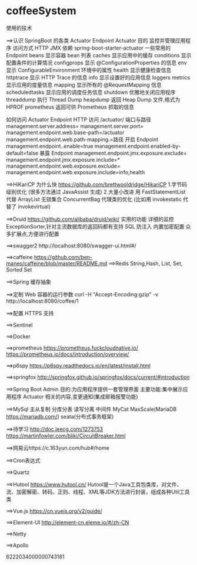 # coffeeSystem

使用的技术

==>认识 SpringBoot 的各类 Actuator Endpoint
Actuator
目的
    监控并管理应用程序
访问方式
    HTTP JMX
依赖
    spring-boot-starter-actuator
一些常用的 Endpoint
    beans 显示容器 bean 列表
    caches 显示应用中的缓存
    conditions 显示配置条件的计算情况
    configprops 显示 @ConfigurationProperties 的信息
    env 显示 ConfigurableEnvironment 环境中的属性
    health 显示健康检查信息
    httptrace 显示 HTTP Trace 的信息
    info 显示设置好的应用信息
    loggers
    metrics 显示应用的度量信息
    mapping 显示所有的 @RequestMapping 信息
    scheduledtasks 显示应用的调度任务信息
    shutdown 优雅地关闭应用程序
    threaddump 执行 Thread Dump
    heapdump 返回 Heap Dump 文件,格式为 HPROF
    prometheus 返回可供 Prometheus 抓取的信息

如何访问 Actuator Endpoint
    HTTP 访问 /actuator/<id>
端口与路径
    management.server.address=
    management.server.port=
    management.endpoint.web.base-path=/actuator
    management.endpoint.web.path-mapping.<id>=路径
开启 Endpoint
    management.endpoint.<id>.enable=true
    management.endpoint.enabled-by-default=false
暴露 Endpoint
    management.endpoint.jmx.exposure.exclude=
    management.endpoint.jmx.exposure.include=*
    management.endpoint.web.exposure.exclude=
    management.endpoint.web.exposure.include=info,health
    
    
==>HiKariCP 为什么快
    https://github.com/brettwooldridge/HikariCP
    1.字节码级别优化 (很多方法通过 JavaAssist 生成)
    2.大量小改进
        用 FastStatementList 代替 ArrayList
        无锁集合 ConcurrentBag
        代理类的优化 (比如用 invokestatic 代替了 invokevirtual)
        
        
==>Druid
    https://github.com/alibaba/druid/wiki/
    实用的功能
        详细的监控
        ExceptionSorter,针对主流数据库的返回码都有支持
        SQL 防注入
        内置加密配置
        众多扩展点,方便进行配置
        
        
==>swagger2
    http://localhost:8080/swagger-ui.html#/
    
==>caffeine
    https://github.com/ben-manes/caffeine/blob/master/README.md
==>Redis
    String,Hash, List, Set, Sorted Set
        
==>Spring 缓存抽象

==>定制 Web 容器的运行参数
    curl -H "Accept-Encoding:gzip" -v http://localhost:8080/coffee/1 
    
==>配置 HTTPS 支持

==>Sentinel

==>Docker 

==>prometheus
    https://prometheus.fuckcloudnative.io/
    https://prometheus.io/docs/introduction/overview/

==>p6spy
    https://p6spy.readthedocs.io/en/latest/install.html
    
==>springfox
    http://springfox.github.io/springfox/docs/current/#introduction
   
==>Spring Boot Admin
    目的:为应用程序提供一套管理界面
    主要功能:集中展示应用程序 Actuator 相关的内容,变更通知(集成邮箱报警功能)

==>MySql
    主从复制 分库分表 读写分离 
    中间件 MyCat MaxScale(MariaDB https://mariadb.com/) seata(分布式事务框架)

==>待学习
    http://doc.jeecg.com/1273753
    https://martinfowler.com/bliki/CircuitBreaker.html
    
==>网易云https://c.163yun.com/hub#/home

==>Cron表达式

==>Quartz
    
==>Hutool https://www.hutool.cn/
    Hutool是一个Java工具包类库，对文件、流、加密解密、转码、正则、线程、XML等JDK方法进行封装，组成各种Util工具类
    
==>Vue.js https://cn.vuejs.org/v2/guide/

==>Element-UI http://element-cn.eleme.io/#/zh-CN

==>Netty

==>Apollo

6222034000000743181

      
